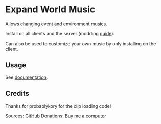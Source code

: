 # Expand World Music

Allows changing event and environment musics.

Install on all clients and the server (modding [guide](https://youtu.be/L9ljm2eKLrk)).

Can also be used to customize your own music by only installing on the client.

## Usage

See [documentation](https://github.com/JereKuusela/valheim-expand_world_music/blob/main/README.md).

## Credits

Thanks for probablykory for the clip loading code!

Sources: [GitHub](https://github.com/JereKuusela/valheim-expand_world_music)
Donations: [Buy me a computer](https://www.buymeacoffee.com/jerekuusela)
